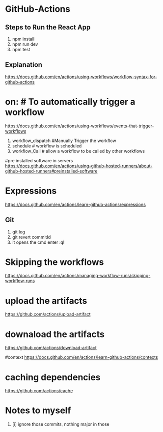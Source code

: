 # GitHub-Actions

## Steps to Run the React App
1. npm install
2. npm run dev 
3. npm test


## Explanation

https://docs.github.com/en/actions/using-workflows/workflow-syntax-for-github-actions

# on: # To automatically trigger a workflow
https://docs.github.com/en/actions/using-workflows/events-that-trigger-workflows
1. workflow_dispatch #Manually Trigger the workflow
2. schedule # workflow is scheduled
3. workflow_Call # allow a workflow to be called by other workflows

#pre installed software in servers 
https://docs.github.com/en/actions/using-github-hosted-runners/about-github-hosted-runners#preinstalled-software

# Expressions
https://docs.github.com/en/actions/learn-github-actions/expressions

## Git
1. git log
2. git revert commitId
3. it opens the cmd enter :q!

# Skipping the workflows
https://docs.github.com/en/actions/managing-workflow-runs/skipping-workflow-runs

# upload the artifacts
https://github.com/actions/upload-artifact

# downaload the artifacts
https://github.com/actions/download-artifact

#context
https://docs.github.com/en/actions/learn-github-actions/contexts

# caching dependencies
https://github.com/actions/cache

# Notes to myself
1. [i] ignore those commits, nothing major in those